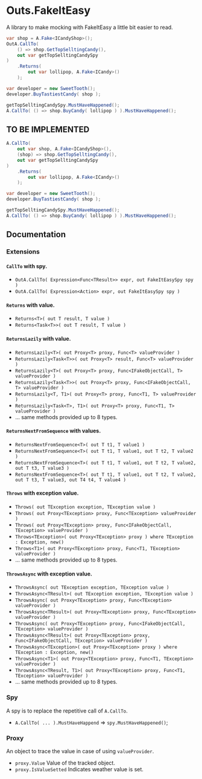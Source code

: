 # Outs.FakeItEasy
A library to make mocking with FakeItEasy a little bit easier to read.

```csharp
var shop = A.Fake<ICandyShop>();
OutA.CallTo(
    () => shop.GetTopSelltingCandy(),
    out var getTopSelltingCandySpy
)
    .Returns( 
        out var lollipop, A.Fake<ICandy>()
    );

var developer = new SweetTooth();
developer.BuyTastiestCandy( shop );

getTopSelltingCandySpy.MustHaveHappened();
A.CallTo( () => shop.BuyCandy( lollipop ) ).MustHaveHappened();
```

## TO BE IMPLEMENTED
```csharp
A.CallTo(
    out var shop, A.Fake<ICandyShop>(),
    (shop) => shop.GetTopSelltingCandy(),
    out var getTopSelltingCandySpy
)
    .Returns( 
        out var lollipop, A.Fake<ICandy>()
    );

var developer = new SweetTooth();
developer.BuyTastiestCandy( shop );

getTopSelltingCandySpy.MustHaveHappened();
A.CallTo( () => shop.BuyCandy( lollipop ) ).MustHaveHappened();
```

## Documentation

### Extensions

#### `CallTo` with spy.
- `OutA.CallTo( Expression<Func<TResult>> expr, out FakeItEasySpy spy )`
- `OutA.CallTo( Expression<Action> expr, out FakeItEasySpy spy )`

#### `Returns` with value.
- `Returns<T>( out T result, T value )`
- `Returns<Task<T>>( out T result, T value )`

#### `ReturnsLazily` with value.
- `ReturnsLazily<T>( out Proxy<T> proxy, Func<T> valueProvider )`
- `ReturnsLazily<Task<T>>( out Proxy<T> result, Func<T> valueProvider )`
- `ReturnsLazily<T>( out Proxy<T> proxy, Func<IFakeObjectCall, T> valueProvider )`
- `ReturnsLazily<Task<T>>( out Proxy<T> proxy, Func<IFakeObjectCall, T> valueProvider )`
- `ReturnsLazily<T, T1>( out Proxy<T> proxy, Func<T1, T> valueProvider )`
- `ReturnsLazily<Task<T>, T1>( out Proxy<T> proxy, Func<T1, T> valueProvider )`
- ... same methods provided up to 8 types.

#### `ReturnsNextFromSequence` with values.
- `ReturnsNextFromSequence<T>( out T t1, T value1 )`
- `ReturnsNextFromSequence<T>( out T t1, T value1, out T t2, T value2 )`
- `ReturnsNextFromSequence<T>( out T t1, T value1, out T t2, T value2, out T t3, T value3 )`
- `ReturnsNextFromSequence<T>( out T t1, T value1, out T t2, T value2, out T t3, T value3, out T4 t4, T value4 )`

#### `Throws` with exception value.
- `Throws( out TException exception, TException value )`
- `Throws( out Proxy<TException> proxy, Func<TException> valueProvider )`
- `Throws( out Proxy<TException> proxy, Func<IFakeObjectCall, TException> valueProvider )`
- `Throws<TException>( out Proxy<TException> proxy ) where TException : Exception, new()`
- `Throws<T1>( out Proxy<TException> proxy, Func<T1, TException> valueProvider )`
- ... same methods provided up to 8 types.

#### `ThrowsAsync` with exception value.
- `ThrowsAsync( out TException exception, TException value )`
- `ThrowsAsync<TResult>( out TException exception, TException value )`
- `ThrowsAsync( out Proxy<TException> proxy, Func<TException> valueProvider )`
- `ThrowsAsync<TResult>( out Proxy<TException> proxy, Func<TException> valueProvider )`
- `ThrowsAsync( out Proxy<TException> proxy, Func<IFakeObjectCall, TException> valueProvider )`
- `ThrowsAsync<TResult>( out Proxy<TException> proxy, Func<IFakeObjectCall, TException> valueProvider )`
- `ThrowsAsync<TException>( out Proxy<TException> proxy ) where TException : Exception, new()`
- `ThrowsAsync<T1>( out Proxy<TException> proxy, Func<T1, TException> valueProvider )`
- `ThrowsAsync<TResult, T1>( out Proxy<TException> proxy, Func<T1, TException> valueProvider )`
- ... same methods provided up to 8 types.

### Spy

A spy is to replace the repetitive call of `A.CallTo`.

- `A.CallTo( ... ).MustHaveHappend` => `spy.MustHaveHappened()`;

### Proxy
An object to trace the value in case of using `valueProvider`.

- `proxy.Value` Value of the tracked object.
- `proxy.IsValueSetted` Indicates weather value is set.